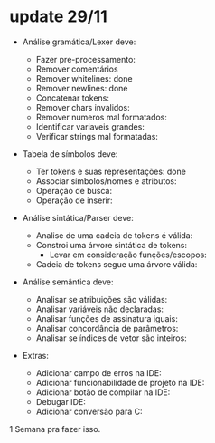 # update 29/11
- Análise gramática/Lexer deve:
    - Fazer pre-processamento:
    - Remover comentários
    - Remover whitelines:                               done
    - Remover newlines:                                 done
    - Concatenar tokens:            
    - Remover chars invalidos:              
    - Remover numeros mal formatados:               
    - Identificar variaveis grandes:            
    - Verificar strings mal formatadas:         

- Tabela de símbolos deve:          
    - Ter tokens e suas representações:                 done
    - Associar símbolos/nomes e atributos:
    - Operação de busca:
    - Operação de inserir:

- Análise sintática/Parser deve:
    - Analise de uma cadeia de tokens é válida:
    - Constroi uma árvore sintática de tokens:
        - Levar em consideração funções/escopos:
    - Cadeia de tokens segue uma árvore válida:

- Análise semântica deve:
    - Analisar se atribuições são válidas:
    - Analisar variáveis não declaradas:
    - Analisar funções de assinatura iguais:
    - Analisar concordância de parâmetros:
    - Analisar se índices de vetor são inteiros:

- Extras:
    - Adicionar campo de erros na IDE:
    - Adicionar funcionabilidade de projeto na IDE:
    - Adicionar botão de compilar na IDE:
    - Debugar IDE:
    - Adicionar conversão para C:

1 Semana pra fazer isso.